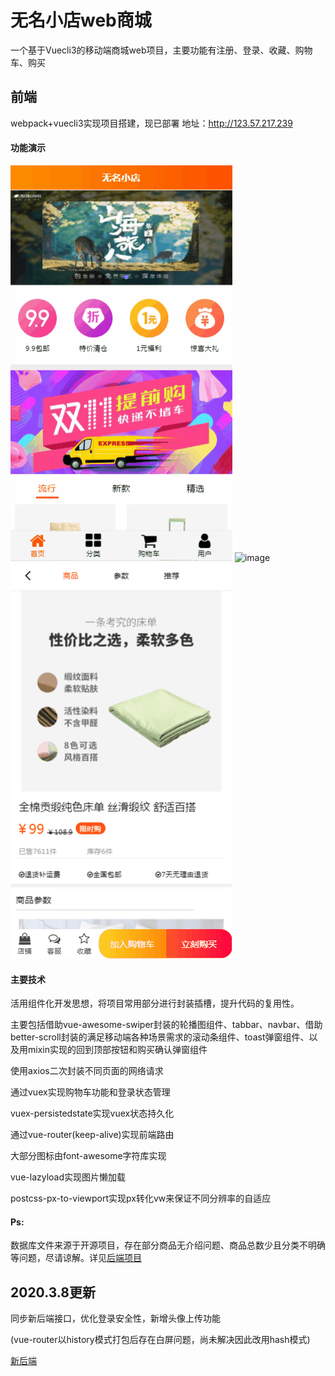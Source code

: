 # 无名小店web商城

一个基于Vuecli3的移动端商城web项目，主要功能有注册、登录、收藏、购物车、购买

## 前端

webpack+vuecli3实现项目搭建，现已部署 地址：http://123.57.217.239

#### 功能演示

![image](https://raw.githubusercontent.com/mmbbhh/shop/master/public/1.gif)
![image](https://raw.githubusercontent.com/mmbbhh/shop/master/public/2.gif)
![image](https://raw.githubusercontent.com/mmbbhh/shop/master/public/3.gif)

#### 主要技术

活用组件化开发思想，将项目常用部分进行封装插槽，提升代码的复用性。

主要包括借助vue-awesome-swiper封装的轮播图组件、tabbar、navbar、借助better-scroll封装的满足移动端各种场景需求的滚动条组件、toast弹窗组件、以及用mixin实现的回到顶部按钮和购买确认弹窗组件

使用axios二次封装不同页面的网络请求

通过vuex实现购物车功能和登录状态管理

vuex-persistedstate实现vuex状态持久化

通过vue-router(keep-alive)实现前端路由

大部分图标由font-awesome字符库实现

vue-lazyload实现图片懒加载

postcss-px-to-viewport实现px转化vw来保证不同分辨率的自适应

#### Ps:

数据库文件来源于开源项目，存在部分商品无介绍问题、商品总数少且分类不明确等问题，尽请谅解。详见[后端项目](https://github.com/mmbbhh/shop_server)

## 2020.3.8更新

同步新后端接口，优化登录安全性，新增头像上传功能

(vue-router以history模式打包后存在白屏问题，尚未解决因此改用hash模式)

[新后端](https://github.com/mmbbhh/shop_server-remake-)



